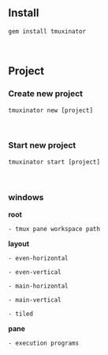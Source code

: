 ## Install

```shell
gem install tmuxinator
```

<br>

## Project

### Create new project

```shell
tmuxinator new [project]
```

<br>

### Start new project

```shell
tmuxinator start [project]
```

<br>

### windows 

  <b>root</b>

    - tmux pane workspace path

  <b>layout</b>

    - even-horizontal

    - even-vertical

    - main-horizontal

    - main-vertical

    - tiled

  <b>pane</b>

    - execution programs
